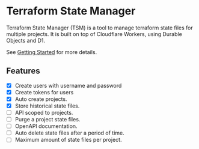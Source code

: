 # Terraform State Manager

Terraform State Manager (TSM) is a tool to manage terraform state files for multiple projects. It is built on top of Cloudflare Workers, using Durable Objects and D1.

See [Getting Started](./GettingStarted.md) for more details.

## Features

- [x] Create users with username and password
- [x] Create tokens for users
- [x] Auto create projects.
- [x] Store historical state files.
- [ ] API scoped to projects.
- [ ] Purge a project state files.
- [ ] OpenAPI documentation.
- [ ] Auto delete state files after a period of time.
- [ ] Maximum amount of state files per project.
